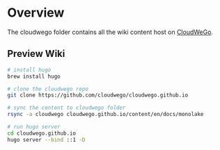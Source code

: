 # Overview

The cloudwego folder contains all the wiki content host on [CloudWeGo](https://www.cloudwego.io).

## Preview Wiki

``` bash
# install hugo
brew install hugo

# clone the cloudwego repo
git clone https://github.com/cloudwego/cloudwego.github.io

# sync the content to cloudwego folder
rsync -a cloudwego cloudwego.github.io/content/en/docs/monolake

# run hugo server
cd cloudwego.github.io
hugo server --bind ::1 -D
```
